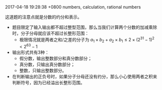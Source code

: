 2017-04-18 19:28:38 +0800
numbers, calculation, rational numbers

这道题的注意点就是分数的约分和表示。

- 题目限定了输入输出都不超过整型范围，那么当我们计算两个分数的加减乘除时，分子分母就应该不超过长整形范围：
  - 极限情况就是两者之和/之差的分子为 $a_1\times b_2+a_2\times b_1\le 2\times (2^{31}-1)^2\lt2^{63}-1$
- 输出形式共有3种：
  - 假分数，输出整数部分和真分数部分；
  - 真分数，只输出真分数部分；
  - 整数，只输出整数部分。
- 在判断输出的正负号时，如果分子分母还没有约分，那么小心使用两者之积来判断符号，因为已经溢出长整形范围。
